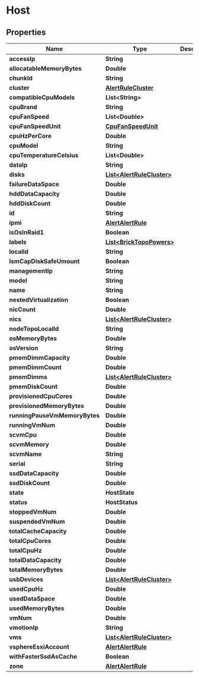 

# Host


## Properties

Name | Type | Description | Notes
------------ | ------------- | ------------- | -------------
**accessIp** | **String** |  |  [optional]
**allocatableMemoryBytes** | **Double** |  | 
**chunkId** | **String** |  | 
**cluster** | [**AlertRuleCluster**](AlertRuleCluster.md) |  | 
**compatibleCpuModels** | **List&lt;String&gt;** |  | 
**cpuBrand** | **String** |  | 
**cpuFanSpeed** | **List&lt;Double&gt;** |  | 
**cpuFanSpeedUnit** | [**CpuFanSpeedUnit**](CpuFanSpeedUnit.md) |  |  [optional]
**cpuHzPerCore** | **Double** |  | 
**cpuModel** | **String** |  | 
**cpuTemperatureCelsius** | **List&lt;Double&gt;** |  | 
**dataIp** | **String** |  |  [optional]
**disks** | [**List&lt;AlertRuleCluster&gt;**](AlertRuleCluster.md) |  |  [optional]
**failureDataSpace** | **Double** |  | 
**hddDataCapacity** | **Double** |  | 
**hddDiskCount** | **Double** |  | 
**id** | **String** |  | 
**ipmi** | [**AlertAlertRule**](AlertAlertRule.md) |  |  [optional]
**isOsInRaid1** | **Boolean** |  |  [optional]
**labels** | [**List&lt;BrickTopoPowers&gt;**](BrickTopoPowers.md) |  |  [optional]
**localId** | **String** |  | 
**lsmCapDiskSafeUmount** | **Boolean** |  | 
**managementIp** | **String** |  | 
**model** | **String** |  | 
**name** | **String** |  | 
**nestedVirtualization** | **Boolean** |  | 
**nicCount** | **Double** |  | 
**nics** | [**List&lt;AlertRuleCluster&gt;**](AlertRuleCluster.md) |  |  [optional]
**nodeTopoLocalId** | **String** |  |  [optional]
**osMemoryBytes** | **Double** |  | 
**osVersion** | **String** |  |  [optional]
**pmemDimmCapacity** | **Double** |  | 
**pmemDimmCount** | **Double** |  | 
**pmemDimms** | [**List&lt;AlertRuleCluster&gt;**](AlertRuleCluster.md) |  |  [optional]
**pmemDiskCount** | **Double** |  | 
**provisionedCpuCores** | **Double** |  | 
**provisionedMemoryBytes** | **Double** |  | 
**runningPauseVmMemoryBytes** | **Double** |  | 
**runningVmNum** | **Double** |  |  [optional]
**scvmCpu** | **Double** |  |  [optional]
**scvmMemory** | **Double** |  |  [optional]
**scvmName** | **String** |  |  [optional]
**serial** | **String** |  |  [optional]
**ssdDataCapacity** | **Double** |  | 
**ssdDiskCount** | **Double** |  | 
**state** | **HostState** |  | 
**status** | **HostStatus** |  | 
**stoppedVmNum** | **Double** |  |  [optional]
**suspendedVmNum** | **Double** |  |  [optional]
**totalCacheCapacity** | **Double** |  |  [optional]
**totalCpuCores** | **Double** |  | 
**totalCpuHz** | **Double** |  | 
**totalDataCapacity** | **Double** |  | 
**totalMemoryBytes** | **Double** |  | 
**usbDevices** | [**List&lt;AlertRuleCluster&gt;**](AlertRuleCluster.md) |  |  [optional]
**usedCpuHz** | **Double** |  |  [optional]
**usedDataSpace** | **Double** |  | 
**usedMemoryBytes** | **Double** |  |  [optional]
**vmNum** | **Double** |  |  [optional]
**vmotionIp** | **String** |  |  [optional]
**vms** | [**List&lt;AlertRuleCluster&gt;**](AlertRuleCluster.md) |  |  [optional]
**vsphereEsxiAccount** | [**AlertAlertRule**](AlertAlertRule.md) |  |  [optional]
**withFasterSsdAsCache** | **Boolean** |  |  [optional]
**zone** | [**AlertAlertRule**](AlertAlertRule.md) |  |  [optional]



